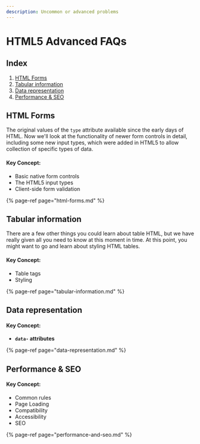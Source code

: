 ```yaml
---
description: Uncommon or advanced problems
---
```


# HTML5 Advanced FAQs

## Index

1. [HTML Forms](./#html-forms)
2. [Tabular information](./#tabular-information)
3. [Data representation](./#data-representation)
4. [Performance & SEO](./#performance-and-seo)

## HTML Forms

The original values of the `type` attribute available since the early days of HTML. Now we'll look at the functionality of newer form controls in detail, including some new input types, which were added in HTML5 to allow collection of specific types of data.

#### Key Concept:

* Basic native form controls
* The HTML5 input types
* Client-side form validation

{% page-ref page="html-forms.md" %}

## Tabular information

There are a few other things you could learn about table HTML, but we have really given all you need to know at this moment in time. At this point, you might want to go and learn about styling HTML tables.

#### Key Concept:

* Table tags
* Styling

{% page-ref page="tabular-information.md" %}

## Data representation

#### Key Concept:

* **`data-` attributes**

{% page-ref page="data-representation.md" %}

## Performance & SEO

#### Key Concept:

* Common rules
* Page Loading
* Compatibility
* Accessibility
* SEO

{% page-ref page="performance-and-seo.md" %}

